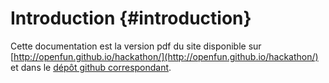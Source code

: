 # Introduction {#introduction}

Cette documentation est la version pdf du site disponible sur
[http://openfun.github.io/hackathon/](http://openfun.github.io/hackathon/) et dans le [dépôt github correspondant](https://github.com/openfun/hackathon).
